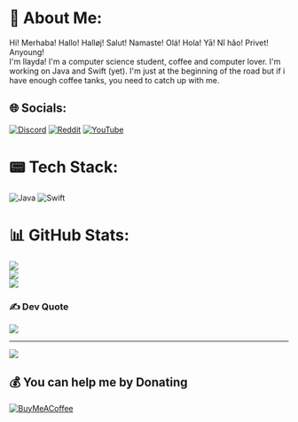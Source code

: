 # 💫 About Me:
Hi! Merhaba! Hallo! Halløj! Salut! Namaste! Olá! Hola! Yā! Nǐ hǎo! Privet! Anyoung!<br> I'm Ilayda! I'm a computer science student, coffee and computer lover. I'm working on Java and Swift (yet). I'm just at the beginning of the road but if i have enough coffee tanks, you need to catch up with me.


## 🌐 Socials:
[![Discord](https://img.shields.io/badge/Discord-%237289DA.svg?logo=discord&logoColor=white)](https://discord.gg/https://discord.gg/83ze7Bjf) [![Reddit](https://img.shields.io/badge/Reddit-%23FF4500.svg?logo=Reddit&logoColor=white)](https://reddit.com/user/furudtumme) [![YouTube](https://img.shields.io/badge/YouTube-%23FF0000.svg?logo=YouTube&logoColor=white)](https://youtube.com/@UCfENH-ZR8J_3ZsjQzmZsItg) 

# 📟 Tech Stack:
![Java](https://img.shields.io/badge/java-%23ED8B00.svg?style=plastic&logo=java&logoColor=white) ![Swift](https://img.shields.io/badge/swift-F54A2A?style=plastic&logo=swift&logoColor=white)
# 📊 GitHub Stats:
![](https://github-readme-stats.vercel.app/api?username=furudtumme&theme=blue-green&hide_border=false&include_all_commits=false&count_private=false)<br/>
![](https://github-readme-streak-stats.herokuapp.com/?user=furudtumme&theme=blue-green&hide_border=false)<br/>
![](https://github-readme-stats.vercel.app/api/top-langs/?username=furudtumme&theme=blue-green&hide_border=false&include_all_commits=false&count_private=false&layout=compact)

### ✍️ Dev Quote
![](https://quotes-github-readme.vercel.app/api?type=horizontal&theme=merko)

---
[![](https://visitcount.itsvg.in/api?id=furudtumme&icon=9&color=8)](https://visitcount.itsvg.in)

  ## 💰 You can help me by Donating
  [![BuyMeACoffee](https://img.shields.io/badge/Buy%20Me%20a%20Coffee-ffdd00?style=for-the-badge&logo=buy-me-a-coffee&logoColor=black)](https://buymeacoffee.com/fu) 

